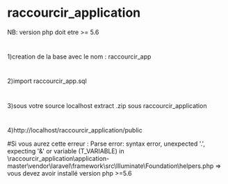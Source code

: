 # raccourcir_application
NB: version php doit etre >= 5.6
#
1)creation de la base avec le nom : raccourcir_app
#
2)import raccourcir_app.sql
#
3)sous votre source localhost extract .zip sous raccourcir_application
#
4)http://localhost/raccourcir_application/public

#Si vous aurez cette erreur : Parse error: syntax error, unexpected '.', expecting '&' or variable (T_VARIABLE) in \raccourcir_application\application-master\vendor\laravel\framework\src\Illuminate\Foundation\helpers.php => vous devez avoir installé version php >=5.6



